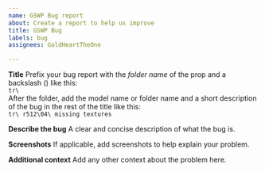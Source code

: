 ```yaml
---
name: GSWP Bug report
about: Create a report to help us improve
title: GSWP Bug
labels: bug
assignees: GoldHeartTheOne

---
```


**Title**
Prefix your bug report with the _folder name_ of the prop and a backslash (\) like this:  
`tr\`  
After the folder, add the model name or folder name and a short description of the bug in the rest of the title like this:  
`tr\ r512\04\ missing textures`

**Describe the bug**
A clear and concise description of what the bug is.

**Screenshots**
If applicable, add screenshots to help explain your problem.

**Additional context**
Add any other context about the problem here.
